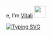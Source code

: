 
e, I'm <a href="https://daniilshat.ru/" target="_blank">Vitali</a> 
<img src="https://github.com/blackcater/blackcater/raw/main/images/Hi.gif" height="32"/></h1>

[![Typing SVG](https://readme-typing-svg.herokuapp.com?color=%2336BCF7&lines=Information+Technology)](https://git.io/typing-svg)





